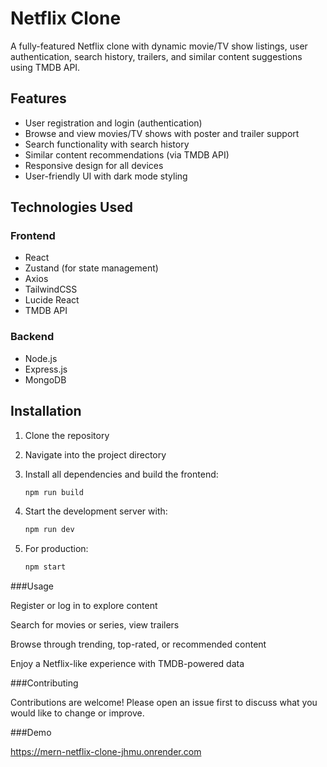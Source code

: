 # Netflix Clone

A fully-featured Netflix clone with dynamic movie/TV show listings, user authentication, search history, trailers, and similar content suggestions using TMDB API.

## Features

- User registration and login (authentication)
- Browse and view movies/TV shows with poster and trailer support
- Search functionality with search history
- Similar content recommendations (via TMDB API)
- Responsive design for all devices
- User-friendly UI with dark mode styling

## Technologies Used

### Frontend
- React  
- Zustand (for state management)  
- Axios  
- TailwindCSS  
- Lucide React  
- TMDB API  

### Backend
- Node.js  
- Express.js  
- MongoDB  

## Installation

1. Clone the repository  
2. Navigate into the project directory  
3. Install all dependencies and build the frontend:
   ```bash
   npm run build
   
4. Start the development server with:
   
   ```bash
   npm run dev


5. For production:
   
   ```bash
   npm start


###Usage

Register or log in to explore content

Search for movies or series, view trailers

Browse through trending, top-rated, or recommended content

Enjoy a Netflix-like experience with TMDB-powered data

###Contributing

Contributions are welcome! Please open an issue first to discuss what you would like to change or improve.

###Demo

https://mern-netflix-clone-jhmu.onrender.com
